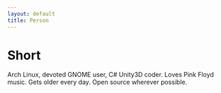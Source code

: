 ```yaml
---
layout: default
title: Person
---
```


Short
=====

Arch Linux, devoted GNOME user, C# Unity3D coder. Loves Pink Floyd music. Gets older every day. Open source wherever possible.
